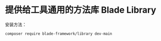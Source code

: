 # 提供给工具通用的方法库 Blade Library

安装方法：
```shell script
composer require blade-framework/library dev-main
```